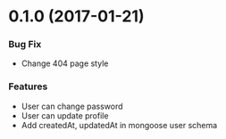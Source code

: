# 0.1.0 (2017-01-21)

### Bug Fix

- Change 404 page style

### Features

- User can change password
- User can update profile
- Add createdAt, updatedAt in mongoose user schema
